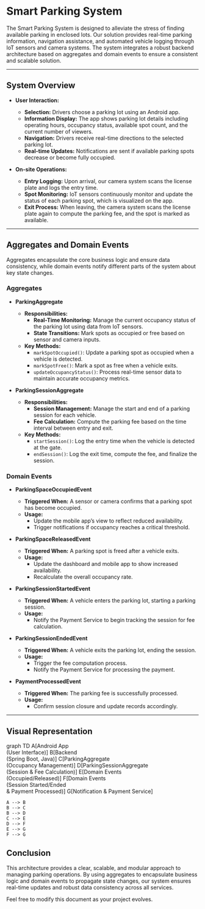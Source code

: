 # Smart Parking System

The Smart Parking System is designed to alleviate the stress of finding available parking in enclosed lots. Our solution provides real-time parking information, navigation assistance, and automated vehicle logging through IoT sensors and camera systems. The system integrates a robust backend architecture based on aggregates and domain events to ensure a consistent and scalable solution.

---

## System Overview

- **User Interaction:**
  - **Selection:** Drivers choose a parking lot using an Android app.
  - **Information Display:** The app shows parking lot details including operating hours, occupancy status, available spot count, and the current number of viewers.
  - **Navigation:** Drivers receive real-time directions to the selected parking lot.
  - **Real-time Updates:** Notifications are sent if available parking spots decrease or become fully occupied.

- **On-site Operations:**
  - **Entry Logging:** Upon arrival, our camera system scans the license plate and logs the entry time.
  - **Spot Monitoring:** IoT sensors continuously monitor and update the status of each parking spot, which is visualized on the app.
  - **Exit Process:** When leaving, the camera system scans the license plate again to compute the parking fee, and the spot is marked as available.

---

## Aggregates and Domain Events

Aggregates encapsulate the core business logic and ensure data consistency, while domain events notify different parts of the system about key state changes.

### Aggregates

- **ParkingAggregate**
  - **Responsibilities:**
    - **Real-Time Monitoring:** Manage the current occupancy status of the parking lot using data from IoT sensors.
    - **State Transitions:** Mark spots as occupied or free based on sensor and camera inputs.
  - **Key Methods:**
    - `markSpotOccupied()`: Update a parking spot as occupied when a vehicle is detected.
    - `markSpotFree()`: Mark a spot as free when a vehicle exits.
    - `updateOccupancyStatus()`: Process real-time sensor data to maintain accurate occupancy metrics.

- **ParkingSessionAggregate**
  - **Responsibilities:**
    - **Session Management:** Manage the start and end of a parking session for each vehicle.
    - **Fee Calculation:** Compute the parking fee based on the time interval between entry and exit.
  - **Key Methods:**
    - `startSession()`: Log the entry time when the vehicle is detected at the gate.
    - `endSession()`: Log the exit time, compute the fee, and finalize the session.

### Domain Events

- **ParkingSpaceOccupiedEvent**
  - **Triggered When:** A sensor or camera confirms that a parking spot has become occupied.
  - **Usage:**  
    - Update the mobile app’s view to reflect reduced availability.
    - Trigger notifications if occupancy reaches a critical threshold.

- **ParkingSpaceReleasedEvent**
  - **Triggered When:** A parking spot is freed after a vehicle exits.
  - **Usage:**  
    - Update the dashboard and mobile app to show increased availability.
    - Recalculate the overall occupancy rate.

- **ParkingSessionStartedEvent**
  - **Triggered When:** A vehicle enters the parking lot, starting a parking session.
  - **Usage:**  
    - Notify the Payment Service to begin tracking the session for fee calculation.

- **ParkingSessionEndedEvent**
  - **Triggered When:** A vehicle exits the parking lot, ending the session.
  - **Usage:**  
    - Trigger the fee computation process.
    - Notify the Payment Service for processing the payment.

- **PaymentProcessedEvent**
  - **Triggered When:** The parking fee is successfully processed.
  - **Usage:**  
    - Confirm session closure and update records accordingly.

---

## Visual Representation

graph TD
    A[Android App<br>(User Interface)]
    B[Backend<br>(Spring Boot, Java)]
    C[ParkingAggregate<br>(Occupancy Management)]
    D[ParkingSessionAggregate<br>(Session & Fee Calculation)]
    E[Domain Events<br>(Occupied/Released)]
    F[Domain Events<br>(Session Started/Ended<br>& Payment Processed)]
    G[Notification & Payment Service]

    A --> B
    B --> C
    B --> D
    C --> E
    D --> F
    E --> G
    F --> G

## Conclusion

This architecture provides a clear, scalable, and modular approach to managing parking operations. By using aggregates to encapsulate business logic and domain events to propagate state changes, our system ensures real-time updates and robust data consistency across all services.

Feel free to modify this document as your project evolves.
